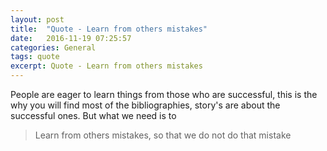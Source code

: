 ```yaml
---
layout: post
title:  "Quote - Learn from others mistakes"
date:   2016-11-19 07:25:57
categories: General
tags: quote
excerpt: Quote - Learn from others mistakes
---
```


People are eager to learn things from those who are successful, this is the why you will find most of the bibliographies, story's are about the successful ones. But what we need is to

> Learn from others mistakes, so that we do not do that mistake

